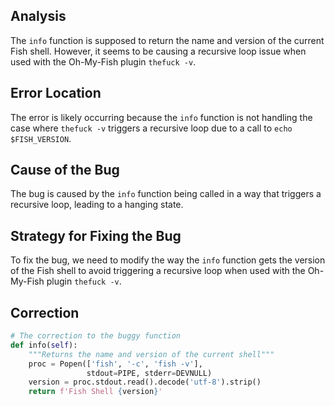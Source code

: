 ## Analysis
The `info` function is supposed to return the name and version of the current Fish shell. However, it seems to be causing a recursive loop issue when used with the Oh-My-Fish plugin `thefuck -v`.

## Error Location
The error is likely occurring because the `info` function is not handling the case where `thefuck -v` triggers a recursive loop due to a call to `echo $FISH_VERSION`.

## Cause of the Bug
The bug is caused by the `info` function being called in a way that triggers a recursive loop, leading to a hanging state.

## Strategy for Fixing the Bug
To fix the bug, we need to modify the way the `info` function gets the version of the Fish shell to avoid triggering a recursive loop when used with the Oh-My-Fish plugin `thefuck -v`.

## Correction
```python
# The correction to the buggy function
def info(self):
    """Returns the name and version of the current shell"""
    proc = Popen(['fish', '-c', 'fish -v'],
                 stdout=PIPE, stderr=DEVNULL)
    version = proc.stdout.read().decode('utf-8').strip()
    return f'Fish Shell {version}'
```